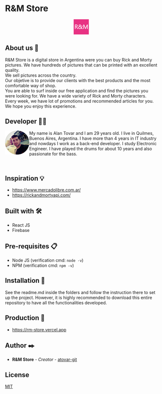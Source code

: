 # R&M Store

<p align="center"><img src="images/R-M_favicon.png" width="50"></p>

## About us 📖

R&M Store is a digital store in Argentina were you can buy Rick and Morty pictures.
We have hundreds of pictures that can be printed with an excellent quality.<br>
We sell pictures across the country.<br>
Our objetive is to provide our clients with the best products and the most comfortable way of shop.<br>
You are able to surf inside our free application and find the pictures you were looking for. We have a wide variety of Rick and Morty characters.
<br>Every week, we have lot of promotions and recommended articles for you.
We hope you enjoy this experience.

## Developer 🧑‍💻

<p><img src="images/Alan.jpeg" width="80" align="left"></p>
<p>My name is Alan Tovar and I am 29 years old. I live in Quilmes, Buenos Aires, Argentina. I have more than 4 years in IT industry and nowdays I work as a back-end developer. I study Electronic Engineer. I have played the drums for about 10 years and also passionate for the bass.</p>
<br>

## Inspiration 💡

- https://www.mercadolibre.com.ar/
- https://rickandmortyapi.com/

## Built with 🛠️

* React JS
* Firebase

## Pre-requisites 📋

* Node JS (verification cmd: ```node -v```)
* NPM (verification cmd: ```npm -v```)

## Installation 🔧

See the readme.md inside the folders and follow the instruction there to set up the project.
However, it is highly recommended to download this entire repository to have all the functionalities developed.

## Production 🚀

- https://rm-store.vercel.app

## Author ✒️

* **R&M Store** - *Creator* - [atovar-git](https://github.com/atovar-git)

## License
[MIT](https://choosealicense.com/licenses/mit/)